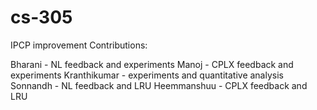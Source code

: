 # cs-305
IPCP improvement
Contributions:

Bharani - NL feedback and experiments
Manoj - CPLX feedback and experiments
Kranthikumar - experiments and quantitative analysis
Sonnandh - NL feedback and LRU 
Heemmanshuu - CPLX feedback and LRU
